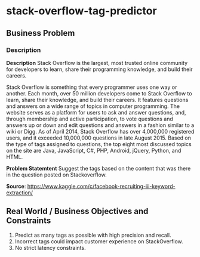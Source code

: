 # stack-overflow-tag-predictor

## Business Problem

### Description

**Description**
Stack Overflow is the largest, most trusted online community for developers to learn, share their programming knowledge, and build their careers.

Stack Overflow is something that every programmer uses one way or another. Each month, over 50 million developers come to Stack Overflow to learn, share their knowledge, and build their careers. It features questions and answers on a wide range of topics in computer programming. The website serves as a platform for users to ask and answer questions, and, through membership and active participation, to vote questions and answers up or down and edit questions and answers in a fashion similar to a wiki or Digg. As of April 2014, Stack Overflow has over 4,000,000 registered users, and it exceeded 10,000,000 questions in late August 2015. Based on the type of tags assigned to questions, the top eight most discussed topics on the site are Java, JavaScript, C#, PHP, Android, jQuery, Python, and HTML.

**Problem Statemtent**
Suggest the tags based on the content that was there in the question posted on Stackoverflow.

**Source**: https://www.kaggle.com/c/facebook-recruiting-iii-keyword-extraction/

## Real World / Business Objectives and Constraints

1. Predict as many tags as possible with high precision and recall.
2. Incorrect tags could impact customer experience on StackOverflow.
3. No strict latency constraints.
